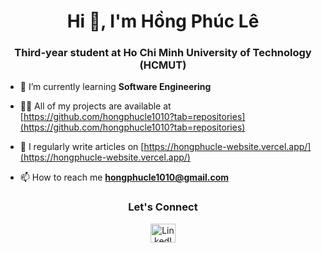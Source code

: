 <h1 align="center">Hi 👋, I'm Hồng Phúc Lê</h1>
<h3 align="center">Third-year student at Ho Chi Minh University of Technology (HCMUT)</h3>

- 🌱 I’m currently learning **Software Engineering**

- 👨‍💻 All of my projects are available at [https://github.com/hongphucle1010?tab=repositories](https://github.com/hongphucle1010?tab=repositories)

- 📝 I regularly write articles on [https://hongphucle-website.vercel.app/](https://hongphucle-website.vercel.app/)

- 📫 How to reach me **hongphucle1010@gmail.com**

<h3 align="center">Let's Connect</h3> <p align="center"> <a href="https://linkedin.com/in/hongphucle1010" target="blank"> <img align="center" src="https://raw.githubusercontent.com/rahuldkjain/github-profile-readme-generator/master/src/images/icons/Social/linked-in-alt.svg" alt="LinkedIn" height="30" width="40" /> </a> </p>
